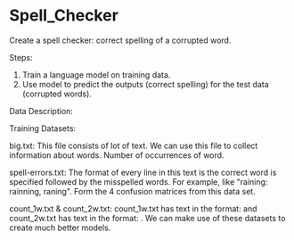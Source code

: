 # Spell_Checker
Create a spell checker: correct spelling of a corrupted word.

Steps:
1. Train a language model on training data. 
2. Use model to predict the outputs (correct spelling) for the test data (corrupted words). 

Data Description: 

Training Datasets: 

big.txt: 
This file consists of lot of text. We can use this file to collect information about words. Number of occurrences of word. 

spell-errors.txt: 
The format of every line in this text is the correct word is specified followed by the misspelled words. 
For example, like "raining: rainning, raning". Form the 4 confusion matrices from this data set. 

count_1w.txt & count_2w.txt:
count_1w.txt has text in the format: and count_2w.txt has text in the format: . 
We can make use of these datasets to create much better models. 

